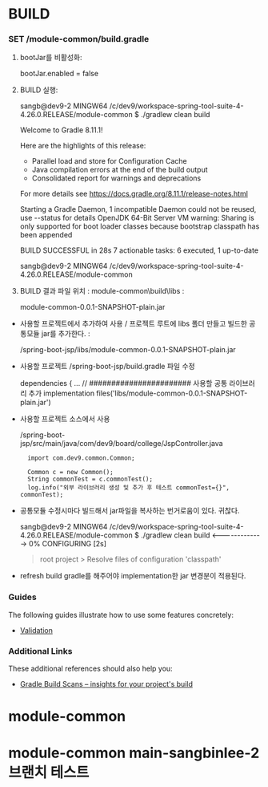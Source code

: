 # BUILD

### SET /module-common/build.gradle
1. bootJar를 비활성화:

	bootJar.enabled = false


1. BUILD 실행:

	sangb@dev9-2 MINGW64 /c/dev9/workspace-spring-tool-suite-4-4.26.0.RELEASE/module-common
	$ ./gradlew clean build

	Welcome to Gradle 8.11.1!

	Here are the highlights of this release:
	 - Parallel load and store for Configuration Cache
	 - Java compilation errors at the end of the build output
	 - Consolidated report for warnings and deprecations

	For more details see https://docs.gradle.org/8.11.1/release-notes.html

	Starting a Gradle Daemon, 1 incompatible Daemon could not be reused, use --status for details
	OpenJDK 64-Bit Server VM warning: Sharing is only supported for boot loader classes because bootstrap classpath has been appended

	BUILD SUCCESSFUL in 28s
	7 actionable tasks: 6 executed, 1 up-to-date

	sangb@dev9-2 MINGW64 /c/dev9/workspace-spring-tool-suite-4-4.26.0.RELEASE/module-common



1. BUILD 결과 파일 위치 : module-common\build\libs :

	module-common-0.0.1-SNAPSHOT-plain.jar

* 사용할 프로젝트에서 추가하여 사용 / 프로젝트 루트에 libs 폴더 만들고 빌드한 공통모듈 jar를 추가한다. :

	/spring-boot-jsp/libs/module-common-0.0.1-SNAPSHOT-plain.jar

* 사용할 프로젝트 /spring-boot-jsp/build.gradle 파일 수정

	dependencies {
	 	...
		// ####################### 사용할 공통 라이브러리 추가
	    implementation files('libs/module-common-0.0.1-SNAPSHOT-plain.jar')


* 사용할 프로젝트 소스에서 사용

	/spring-boot-jsp/src/main/java/com/dev9/board/college/JspController.java

		import com.dev9.common.Common;

		Common c = new Common();
		String commonTest = c.commonTest();
		log.info("외부 라이브러리 생성 및 추가 후 테스트 commonTest={}", commonTest);

* 공통모듈 수정시마다 빌드해서 jar파일을 복사하는 번거로움이 있다. 귀찮다.

	sangb@dev9-2 MINGW64 /c/dev9/workspace-spring-tool-suite-4-4.26.0.RELEASE/module-common
	$ ./gradlew clean build
	<-------------> 0% CONFIGURING [2s]
	> root project > Resolve files of configuration 'classpath'
* refresh build gradle를 해주어야 implementation한  jar 변경분이 적용된다.


### Guides
The following guides illustrate how to use some features concretely:

* [Validation](https://spring.io/guides/gs/validating-form-input/)

### Additional Links
These additional references should also help you:

* [Gradle Build Scans – insights for your project's build](https://scans.gradle.com#gradle)

# module-common

# module-common  main-sangbinlee-2 브랜치 테스트